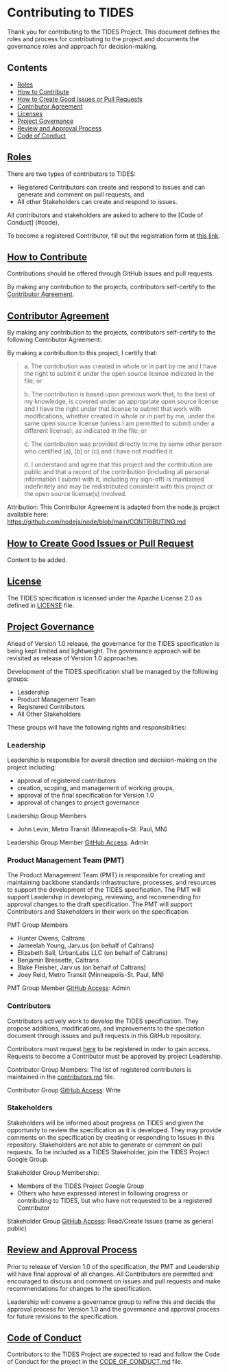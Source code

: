 # Contributing to TIDES 
Thank you for contributing to the TIDES Project.  This document defines the roles and process for contributing to the project and documents the governance roles and approach for decision-making.

## Contents
* [Roles](#roles)
* [How to Contribute](#howto)
* [How to Create Good Issues or Pull Requests](#good-pulls)
* [Contributor Agreement](#contrib-agreement)
* [Licenses](#licenses)
* [Project Governance](#governance)
* [Review and Approval Process](#approvals)
* [Code of Conduct](#code-of-conduct)

## [Roles](roles)
There are two types of contributors to TIDES: 
 
* Registered Contributors can create and respond to issues and can generate and comment on pull requests, and
* All other Stakeholders can create and respond to issues.
 
All contributors and stakeholders are asked to adhere to the [Code of Conduct] (#code).

To become a registered Contributor, fill out the registration form at [this link][contributor-registration].

## [How to Contribute](howto)
Contributions should be offered through GitHub issues and pull requests. 
 
By making any contribution to the projects, contributors self-certify to the [Contributor Agreement](#contrib-agreement).
 
## [Contributor Agreement](contrib-agreement)
 
By making any contribution to the projects, contributors self-certify to the following Contributor Agreement:
 
By making a contribution to this project, I certify that:
>  
> a. The contribution was created in whole or in part by me and I have the right to submit it under the open source license indicated in the file; or
>  
> b. The contribution is based upon previous work that, to the best of my knowledge, is covered under an appropriate open source license and I have the right under that license to submit that work with modifications, whether created in whole or in part by me, under the same open source license (unless I am permitted to submit under a different license), as indicated in the file; or
>  
> c. The contribution was provided directly to me by some other person who certified (a), (b) or (c) and I have not modified it.
>  
> d. I understand and agree that this project and the contribution are public and that a record of the contribution (including all personal information I submit with it, including my sign-off) is maintained indefinitely and may be redistributed consistent with this project or the open source license(s) involved.
>  
Attribution: This Contributor Agreement is adapted from the node.js project available here: https://github.com/nodejs/node/blob/main/CONTRIBUTING.md 

## [How to Create Good Issues or Pull Request](howto)
 
Content to be added. 

## [License](license)

The TIDES specification is licensed under the Apache License 2.0 as defined in [LICENSE][license-file] file.

## [Project Governance](governance)
 
Ahead of Version 1.0 release, the governance for the TIDES specification is being kept limited and lightweight. The governance approach will be revisited as release of Version 1.0 approaches.

Development of the TIDES specification shall be managed by the following groups:
* Leadership
* Product Management Team
* Registered Contributors
* All Other Stakeholders

These groups will have the following rights and responsibilities:

### Leadership 

Leadership is responsible for overall direction and decision-making on the project including:
* approval of registered contributors
* creation, scoping, and management of working groups, 
* approval of the final specification for Version 1.0
* approval of changes to project governance

Leadership Group Members
* John Levin, Metro Transit (Minneapolis-St. Paul, MN)

Leadership Group Member [GitHub Access](https://docs.github.com/en/organizations/managing-access-to-your-organizations-repositories/repository-roles-for-an-organization): Admin
 
### Product Management Team (PMT)

The Product Management Team (PMT) is responsible for creating and maintaining backbone standards infrastructure, processes, and resources to support the development of the TIDES specification.  The PMT will support Leadership in developing, reviewing, and recommending for approval changes to the draft specification.  The PMT will support Contributors and Stakeholders in their work on the specification.  

PMT Group Members
* Hunter Owens, Caltrans
* Jameelah Young, Jarv.us (on behalf of Caltrans)
* Elizabeth Sall, UrbanLabs LLC (on behalf of Caltrans)
* Benjamin Bressette, Caltrans
* Blake Fleisher, Jarv.us (on behalf of Caltrans)
* Joey Reid, Metro Transit (Minneapolis-St. Paul, MN)

PMT Group Member [GitHub Access](https://docs.github.com/en/organizations/managing-access-to-your-organizations-repositories/repository-roles-for-an-organization): Admin
 
### Contributors

Contributors actively work to develop the TIDES specification. They propose additions, modifications, and improvements to the speciation document through issues and pull requests in this GitHub repository.

Contributors must request [here][contributor-registration] to be registered in order to gain access.  Requests to become a Contributor must be approved by project Leadership.
 
Contributor Group Members: 
The list of registered contributors is maintained in the [contributors.md][contributors-file] file.

Contributor Group [GitHub Access](https://docs.github.com/en/organizations/managing-access-to-your-organizations-repositories/repository-roles-for-an-organization): Write
 
### Stakeholders
 
Stakeholders will be informed about progress on TIDES and given the opportunity to review the specification as it is developed.  They may provide comments on the specification by creating or responding to Issues in this repository.  Stakeholders are not able to generate or comment on pull requests.  To be included as a TIDES Stakeholder, join the TIDES Project Google Group.
 
Stakeholder Group Membership:
* Members of the TIDES Project Google Group 
* Others who have expressed interest in following progress or contributing to TIDES, but who have not requested to be a registered Contributor
 
Stakeholder Group [GitHub Access](https://docs.github.com/en/organizations/managing-access-to-your-organizations-repositories/repository-roles-for-an-organization): Read/Create Issues (same as general public)
 
## [Review and Approval Process](review)
 
Prior to release of Version 1.0 of the specification, the PMT and Leadership will have final approval of all changes.   All Contributors are permitted and encouraged to discuss and comment on issues and pull requests and make recommendations for changes to the specification.

Leadership will convene a governance group to refine this and decide the approval process for Version 1.0 and the governance and approval process for future revisions to the specification.
 
## [Code of Conduct](code-of-conduct)
 
Contributors to the TIDES Project are expected to read and follow the Code of Conduct for the project in the [CODE_OF_CONDUCT.md][code-of-conduct-file] file.

[contributor-registration]: https://forms.office.com/Pages/ResponsePage.aspx?id=i_a_3SpIc0WB4P74FWpP0Hpd6kyRp1VEg8rnx5-CwORUMFFGTzBYRktEMkJRWVg4Qlg3SkM0VEJKVi4u
[license-file]: https://www.google.com
[contributors-file]: https://www.google.com
[code-of-conduct-file]: https://www.google.com
